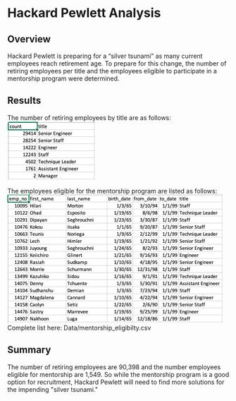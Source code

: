 # Hackard Pewlett Analysis

## Overview
Hackard Pewlett is preparing for a “silver tsunami” as many current employees reach retirement age. To prepare for this change, the number of retiring employees per title and the employees eligible to participate in a mentorship program were determined.

## Results
The number of retiring employees by title are as follows:
![retiring_titles.png](Images/retiring_titles.png)

The employees eligible for the mentorship program are listed as follows:
![mentorship_eligibility.png](Images/mentorship_eligibility.png)
Complete list here: Data/mentorship_eligibilty.csv

## Summary
The number of retiring employees are 90,398 and the number employees eligible for mentorship are 1,549. So while the mentorship program is a good option for recruitment, Hackard Pewlett will need to find more solutions for the impending "silver tsunami."
